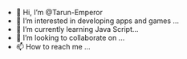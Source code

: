 - 👋 Hi, I’m @Tarun-Emperor
- 👀 I’m interested in developing apps and games ...
- 🌱 I’m currently learning Java Script...
- 💞️ I’m looking to collaborate on  ...
- 📫 How to reach me ...

<!---
Tarun-Emperor/Tarun-Emperor is a ✨ special ✨ repository because its `README.md` (this file) appears on your GitHub profile.
You can click the Preview link to take a look at your changes.
--->
